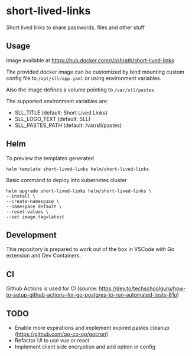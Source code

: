 # short-lived-links
Short lived links to share passwords, files and other stuff

## Usage

Image available at https://hub.docker.com/r/ashrath/short-lived-links

The provided docker image can be customized by bind mounting custom config file to `/opt/sll/app.yaml` or using environment variables.

Also the image defines a volume pointing to `/var/sll/pastes`

The supported environment variables are:
* SLL_TITLE (default: Short Lived Links)
* SLL_LOGO_TEXT (default: SLL)
* SLL_PASTES_PATH (default: /var/sll/pastes)

## Helm

To preview the templates generated
```shell
helm template short-lived-links helm/short-lived-links
```

Basic command to deploy into kubernetes cluster
```shell
helm upgrade short-lived-links helm/short-lived-links \
--install \
--create-namespace \
--namespace default \
--reset-values \
--set image.tag=latest
```



## Development

This repository is prepared to work out of the box in VSCode with Go extension and Dev Containers.

## CI
Github Actions is used for CI (source: https://dev.to/techschoolguru/how-to-setup-github-actions-for-go-postgres-to-run-automated-tests-81o)

## TODO
* Enable more expirations and implement expired pastes cleanup (https://github.com/go-co-op/gocron)
* Refactor UI to use vue or react
* Implement client side encryption and add option in config